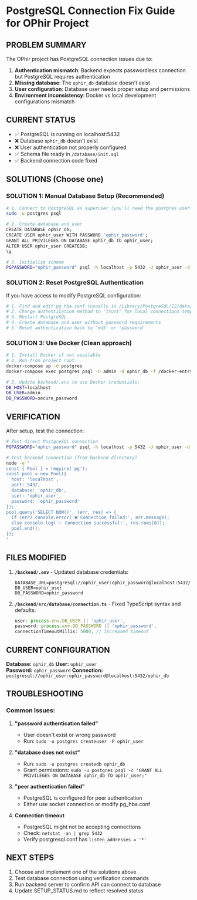 # PostgreSQL Connection Fix Guide for OPhir Project

## PROBLEM SUMMARY
The OPhir project has PostgreSQL connection issues due to:
1. **Authentication mismatch**: Backend expects passwordless connection but PostgreSQL requires authentication
2. **Missing database**: The `ophir_db` database doesn't exist
3. **User configuration**: Database user needs proper setup and permissions
4. **Environment inconsistency**: Docker vs local development configurations mismatch

## CURRENT STATUS
- ✅ PostgreSQL is running on localhost:5432
- ❌ Database `ophir_db` doesn't exist
- ❌ User authentication not properly configured
- ✅ Schema file ready in `/database/init.sql`
- ✅ Backend connection code fixed

## SOLUTIONS (Choose one)

### SOLUTION 1: Manual Database Setup (Recommended)

```bash
# 1. Connect to PostgreSQL as superuser (you'll need the postgres user password)
sudo -u postgres psql

# 2. Create database and user
CREATE DATABASE ophir_db;
CREATE USER ophir_user WITH PASSWORD 'ophir_password';
GRANT ALL PRIVILEGES ON DATABASE ophir_db TO ophir_user;
ALTER USER ophir_user CREATEDB;
\q

# 3. Initialize schema
PGPASSWORD="ophir_password" psql -h localhost -p 5432 -U ophir_user -d ophir_db -f database/init.sql
```

### SOLUTION 2: Reset PostgreSQL Authentication

If you have access to modify PostgreSQL configuration:

```bash
# 1. Find and edit pg_hba.conf (usually in /Library/PostgreSQL/12/data/)
# 2. Change authentication method to 'trust' for local connections temporarily
# 3. Restart PostgreSQL
# 4. Create database and user without password requirements
# 5. Reset authentication back to 'md5' or 'password'
```

### SOLUTION 3: Use Docker (Clean approach)

```bash
# 1. Install Docker if not available
# 2. Run from project root:
docker-compose up -d postgres
docker-compose exec postgres psql -U admin -d ophir_db -f /docker-entrypoint-initdb.d/init.sql

# 3. Update backend/.env to use Docker credentials:
DB_HOST=localhost
DB_USER=admin  
DB_PASSWORD=secure_password
```

## VERIFICATION

After setup, test the connection:

```bash
# Test direct PostgreSQL connection
PGPASSWORD="ophir_password" psql -h localhost -p 5432 -U ophir_user -d ophir_db -c "SELECT version();"

# Test backend connection (from backend directory)
node -e "
const { Pool } = require('pg');
const pool = new Pool({
  host: 'localhost',
  port: 5432,
  database: 'ophir_db',
  user: 'ophir_user',
  password: 'ophir_password'
});
pool.query('SELECT NOW()', (err, res) => {
  if (err) console.error('❌ Connection failed:', err.message);
  else console.log('✅ Connection successful:', res.rows[0]);
  pool.end();
});
"
```

## FILES MODIFIED

1. **`/backend/.env`** - Updated database credentials:
   ```env
   DATABASE_URL=postgresql://ophir_user:ophir_password@localhost:5432/ophir_db
   DB_USER=ophir_user
   DB_PASSWORD=ophir_password
   ```

2. **`/backend/src/database/connection.ts`** - Fixed TypeScript syntax and defaults:
   ```typescript
   user: process.env.DB_USER || 'ophir_user',
   password: process.env.DB_PASSWORD || 'ophir_password',
   connectionTimeoutMillis: 5000, // Increased timeout
   ```

## CURRENT CONFIGURATION

**Database:** `ophir_db`
**User:** `ophir_user`  
**Password:** `ophir_password`
**Connection:** `postgresql://ophir_user:ophir_password@localhost:5432/ophir_db`

## TROUBLESHOOTING

### Common Issues:

1. **"password authentication failed"**
   - User doesn't exist or wrong password
   - Run: `sudo -u postgres createuser -P ophir_user`

2. **"database does not exist"**  
   - Run: `sudo -u postgres createdb ophir_db`
   - Grant permissions: `sudo -u postgres psql -c "GRANT ALL PRIVILEGES ON DATABASE ophir_db TO ophir_user;"`

3. **"peer authentication failed"**
   - PostgreSQL is configured for peer authentication
   - Either use socket connection or modify pg_hba.conf

4. **Connection timeout**
   - PostgreSQL might not be accepting connections
   - Check: `netstat -an | grep 5432`
   - Verify postgresql.conf has `listen_addresses = '*'`

## NEXT STEPS

1. Choose and implement one of the solutions above
2. Test database connection using verification commands
3. Run backend server to confirm API can connect to database
4. Update SETUP_STATUS.md to reflect resolved status